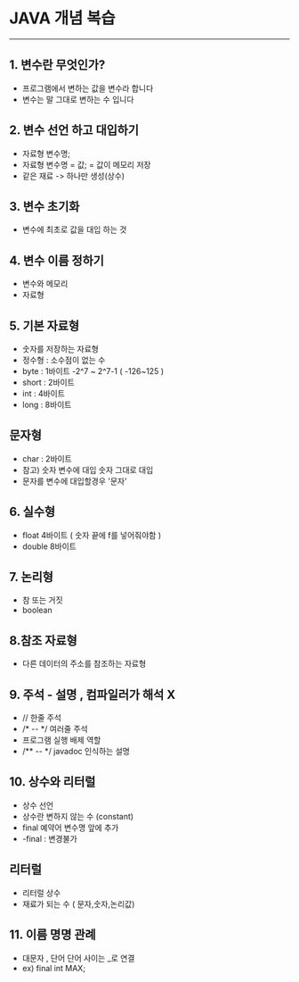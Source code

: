 # JAVA 개념 복습 

* * *

## 1. 변수란 무엇인가?
* 프로그램에서 변하는 값을 변수라 합니다 
* 변수는 말 그대로 변하는 수 입니다 

## 2. 변수 선언 하고 대입하기 
* 자료형 변수명;
* 자료형 변수명 = 값; = 값이 메모리 저장
* 같은 재료 -> 하나만 생성(상수)

## 3. 변수 초기화 
* 변수에 최초로 값을 대입 하는 것 

## 4. 변수 이름 정하기 
* 변수와 메모리 
* 자료형
## 5. 기본 자료형
* 숫자를 저장하는 자료형
* 정수형 : 소수점이 없는 수
* byte : 1바이트 -2^7 ~ 2^7-1 ( -126~125 ) 
* short : 2바이트 
* int : 4바이트 
* long : 8바이트 
 
 
## 문자형 
* char : 2바이트 
* 참고)   숫자 변수에 대입 숫자 그대로 대입 
* 문자를 변수에 대입할경우 '문자'
 
## 6. 실수형
* float 4바이트 ( 숫자 끝에 f를 넣어줘야함 )
* double 8바이트 

 
## 7. 논리형 
* 참 또는 거짓 
* boolean 
 
## 8.참조 자료형 
* 다른 데이터의 주소를 참조하는 자료형 

## 9. 주석 - 설명 , 컴파일러가 해석 X
* // 한줄 주석
* /* -- */ 여러줄 주석
* 프로그램 실행 배제 역할 
* /** -- */ javadoc 인식하는 설명 

## 10. 상수와 리터럴 
* 상수 선언
* 상수란 변하지 않는 수 (constant)
* final 예약어 변수명 앞에 추가
* -final : 변경불가 

## 리터럴
* 리터럴 상수
* 재료가 되는 수 ( 문자,숫자,논리값)


## 11. 이름 명명 관례 
* 대문자 , 단어 단어 사이는 _로 연결
* ex) final int MAX;



